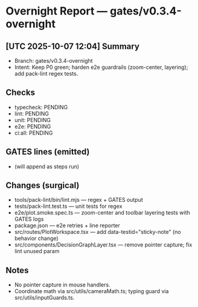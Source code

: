 # Overnight Report — gates/v0.3.4-overnight

## [UTC 2025-10-07 12:04] Summary
- Branch: gates/v0.3.4-overnight
- Intent: Keep P0 green; harden e2e guardrails (zoom-center, layering); add pack-lint regex tests.

## Checks
- typecheck: PENDING
- lint: PENDING
- unit: PENDING
- e2e: PENDING
- ci:all: PENDING

## GATES lines (emitted)
- (will append as steps run)

## Changes (surgical)
- tools/pack-lint/bin/lint.mjs — regex + GATES output
- tests/pack-lint.test.ts — unit tests for regex
- e2e/plot.smoke.spec.ts — zoom-center and toolbar layering tests with GATES logs
- package.json — e2e retries + line reporter
- src/routes/PlotWorkspace.tsx — add data-testid="sticky-note" (no behavior change)
- src/components/DecisionGraphLayer.tsx — remove pointer capture; fix lint unused param

## Notes
- No pointer capture in mouse handlers.
- Coordinate math via src/utils/cameraMath.ts; typing guard via src/utils/inputGuards.ts.
